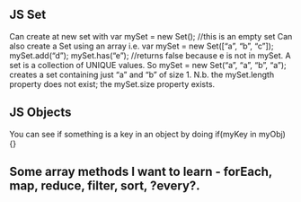 ## JS Set ##

Can create at new set with var mySet = new Set(); //this is an empty set
Can also create a Set using an array i.e. var mySet = new Set([“a”, “b”, “c”]);
mySet.add(“d”);
mySet.has(“e”); //returns false because e is not in mySet.
A set is a collection of UNIQUE values. So mySet = new Set(“a”, “a”, “b”, “a”);  creates a set containing just “a” and “b” of size 1. 
N.b. the mySet.length property does not exist; the mySet.size property exists. 

## JS Objects ## 
You can see if something is a key in an object by doing if(myKey in myObj) {}

## Some array methods I want to learn - forEach, map, reduce, filter, sort, ?every?. ##
